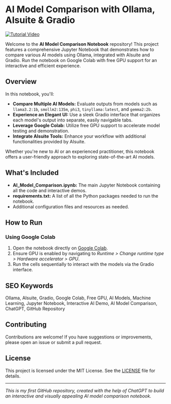 # AI Model Comparison with Ollama, AIsuite & Gradio

[![Tutorial Video](https://img.youtube.com/vi/YOUR_VIDEO_ID/0.jpg)](https://www.youtube.com/watch?v=YOUR_VIDEO_ID)

Welcome to the **AI Model Comparison Notebook** repository! This project features a comprehensive Jupyter Notebook that demonstrates how to compare various AI models using Ollama, integrated with AIsuite and Gradio. Run the notebook on Google Colab with free GPU support for an interactive and efficient experience.

## Overview

In this notebook, you'll:
- **Compare Multiple AI Models:** Evaluate outputs from models such as `llama3.2:1b`, `smollm2:135m`, `phi3`, `tinyllama:latest`, and `gemma2:2b`.
- **Experience an Elegant UI:** Use a sleek Gradio interface that organizes each model's output into separate, easily navigable tabs.
- **Leverage Google Colab:** Utilize free GPU support to accelerate model testing and demonstration.
- **Integrate AIsuite Tools:** Enhance your workflow with additional functionalities provided by AIsuite.

Whether you're new to AI or an experienced practitioner, this notebook offers a user-friendly approach to exploring state-of-the-art AI models.

## What's Included

- **AI_Model_Comparison.ipynb:** The main Jupyter Notebook containing all the code and interactive demos.
- **requirements.txt:** A list of all the Python packages needed to run the notebook.
- Additional configuration files and resources as needed.

## How to Run

### Using Google Colab
1. Open the notebook directly on [Google Colab](https://colab.research.google.com/).
2. Ensure GPU is enabled by navigating to *Runtime > Change runtime type > Hardware accelerator > GPU*.
3. Run the cells sequentially to interact with the models via the Gradio interface.


## SEO Keywords

Ollama, AIsuite, Gradio, Google Colab, Free GPU, AI Models, Machine Learning, Jupyter Notebook, Interactive AI Demo, AI Model Comparison, ChatGPT, GitHub Repository

## Contributing

Contributions are welcome! If you have suggestions or improvements, please open an issue or submit a pull request.

## License

This project is licensed under the MIT License. See the [LICENSE](LICENSE) file for details.

---

*This is my first GitHub repository, created with the help of ChatGPT to build an interactive and visually appealing AI model comparison notebook.*
